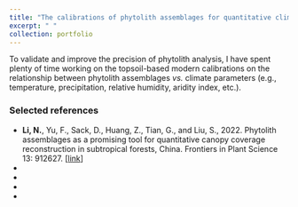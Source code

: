 ```yaml
---
title: "The calibrations of phytolith assemblages for quantitative climate and vegetation reconstruction"
excerpt: " "
collection: portfolio
---
```


To validate and improve the precision of phytolith analysis, I have spent plenty of time working on the topsoil-based modern calibrations on the relationship between phytolith assemblages <var>vs.</var> climate parameters (e.g., temperature, precipitation, relative humidity, aridity index, etc.).

### Selected references
  * **Li, N.**, Yu, F., Sack, D., Huang, Z., Tian, G., and Liu, S., 2022. Phytolith assemblages as a promising tool for quantitative canopy coverage reconstruction in subtropical forests, China. Frontiers in Plant Science 13: 912627. [[link](https://doi.org/10.3389/fpls.2022.912627)]
  *
  *
  *
  *
  
